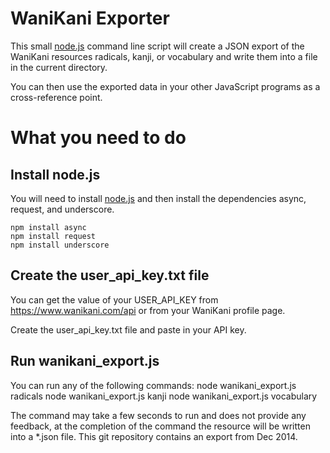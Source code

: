 WaniKani Exporter
=================

This small [node.js](http://nodejs.org/) command line script will
create a JSON export of the WaniKani resources radicals, kanji, or
vocabulary and write them into a file in the current directory.

You can then use the exported data in your other JavaScript programs
as a cross-reference point.

What you need to do
===================

Install node.js
---------------

You will need to install [node.js](http://nodejs.org/) and then
install the dependencies async, request, and underscore.

    npm install async
    npm install request
    npm install underscore

Create the user_api_key.txt file
--------------------------------

You can get the value of your USER_API_KEY from
https://www.wanikani.com/api or from your WaniKani profile page.

Create the user_api_key.txt file and paste in your API key.

Run wanikani_export.js
----------------------

You can run any of the following commands:
    node wanikani_export.js radicals
    node wanikani_export.js kanji
    node wanikani_export.js vocabulary

The command may take a few seconds to run and does not provide any
feedback, at the completion of the command the resource will be
written into a *.json file. This git repository contains an export
from Dec 2014.


         